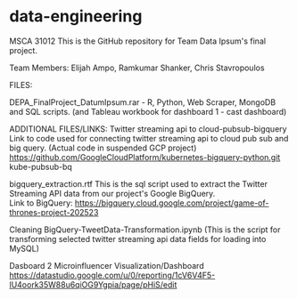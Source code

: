 # data-engineering


MSCA 31012
This is the GitHub repository for Team Data Ipsum's final project.  


Team Members:
Elijah Ampo, Ramkumar Shanker, Chris Stavropoulos


FILES:
  
  DEPA_FinalProject_DatumIpsum.rar - R, Python, Web Scraper, MongoDB and SQL scripts. (and Tableau workbook for dashboard 1 - cast dashboard)


ADDITIONAL FILES/LINKS:
   Twitter streaming api to cloud-pubsub-bigquery
   Link to code used for connecting twitter streaming api to cloud pub sub and big query. (Actual code in   suspended GCP project)
    https://github.com/GoogleCloudPlatform/kubernetes-bigquery-python.git kube-pubsub-bq
  
   bigquery_extraction.rtf
   This is the sql script used to extract the Twitter Streaming API data from our  project's Google BigQuery.  
   Link to BigQuery: 
   https://bigquery.cloud.google.com/project/game-of-thrones-project-202523

  Cleaning
    BigQuery-TweetData-Transformation.ipynb (This is the script for transforming selected twitter streaming api data fields for loading into MySQL)

    
  Dasboard 2
    Microinfluencer Visualization/Dashboard
    https://datastudio.google.com/u/0/reporting/1cV6V4F5-lU4oork35W88u6qiOG9Ygpia/page/pHiS/edit
    
